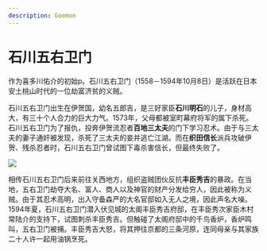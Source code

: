 ```yaml
---
description: Goemon
---
```


# 石川五右卫门

作为喜多川佑介的初始p。石川五右卫门（1558－1594年10月8日）是活跃在日本安土桃山时代的一位劫富济贫的义贼。

石川五右卫门出生在伊贺国，幼名五郎吉，是三好家臣**石川明石**的儿子，身材高大，有三十个人合力的巨大力气。1573年，父母都被室町幕府将军的属下杀死。石川五右卫门为了报仇，投奔伊贺流忍者**百地三太夫**的门下学习忍术。由于与三太夫的妻子通奸被发现，杀死了三太夫的妾并逃亡江湖。而在**织田信长**派兵攻破伊贺、残杀忍者时，石川五右卫门曾试图下毒杀害信长，但最终失败了。

![](https://pic1.zhimg.com/80/v2-6db73c4383866dd6e33afed4522acf08_1440w.jpg)

相传石川五右卫门后来前往关西地方，组织盗贼团伙反抗**丰臣秀吉**的暴政。在当地，五右卫门劫夺大名、富人、商人以及神官的财产分发给穷人，因此被称为义贼。由于其忍术高明，出入守备森严的大名官邸如入无人之境，因此声名大噪。1594年夏，石川五右卫门潜入伏见城的太阁丰臣秀吉府邸，在丰臣秀次家臣木村常陆介的支持下，试图刺杀丰臣秀吉。但触碰了太阁府邸中的千鸟香炉，香炉鸣叫，五右卫门被捕。丰臣秀吉大怒，将其押往京都的三条河原，连同母亲与其家族二十人许一起用油锅烹死。

